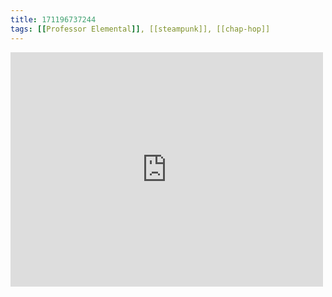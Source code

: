 ```yaml
---
title: 171196737244
tags: [[Professor Elemental]], [[steampunk]], [[chap-hop]]
---
```

<iframe allow="accelerometer; autoplay; clipboard-write; encrypted-media; gyroscope; picture-in-picture" allowfullscreen="" frameborder="0" height="375" id="youtube_iframe" src="https://www.youtube.com/embed/eELH0ivexKA?feature=oembed&amp;enablejsapi=1&amp;origin=https://safe.txmblr.com&amp;wmode=opaque" width="500"></iframe>